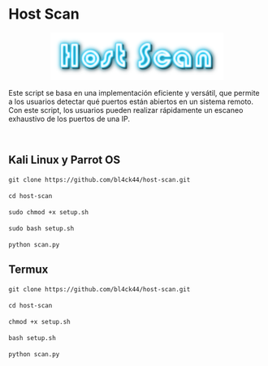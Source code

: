 # Host Scan

<p align="center">
<img src="Logotipo.png">
</p>

Este script se basa en una implementación eficiente y versátil, que permite a los usuarios detectar qué puertos están abiertos en un sistema remoto. Con este script, los usuarios pueden realizar rápidamente un escaneo exhaustivo de los puertos de una IP.

<br>

## Kali Linux y Parrot OS
```
git clone https://github.com/bl4ck44/host-scan.git

cd host-scan

sudo chmod +x setup.sh

sudo bash setup.sh

python scan.py
```

## Termux

```
git clone https://github.com/bl4ck44/host-scan.git

cd host-scan

chmod +x setup.sh

bash setup.sh

python scan.py
```